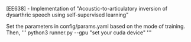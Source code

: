 [EE638] - Implementation of "Acoustic-to-articulatory inversion of dysarthric speech using self-supervised learning"

Set the parameters in config/params.yaml based on the mode of training. Then, 
'''
python3 runner.py --gpu "set your cuda device"
'''

